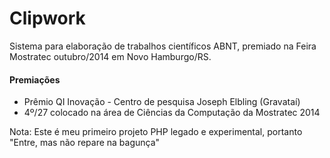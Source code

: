 # Clipwork

Sistema para elaboração de trabalhos científicos ABNT, premiado na Feira Mostratec outubro/2014 em Novo Hamburgo/RS.

#### Premiações
- Prêmio QI Inovação - Centro de pesquisa Joseph Elbling (Gravataí)
- 4º/27 colocado na área de Ciências da Computação da Mostratec 2014

Nota: Este é meu primeiro projeto PHP legado e experimental, portanto "Entre, mas não repare na bagunça"
